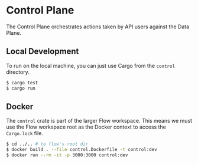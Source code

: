 # Control Plane

The Control Plane orchestrates actions taken by API users against the Data Plane.

## Local Development

To run on the local machine, you can just use Cargo from the `control` directory.

```bash
$ cargo test
$ cargo run
```

## Docker

The `control` crate is part of the larger Flow workspace. This means we must use the Flow workspace root as the Docker context to access the `Cargo.lock` file.

```bash
$ cd ../.. # to flow's root dir
$ docker build . --file control.Dockerfile -t control:dev
$ docker run --rm -it -p 3000:3000 control:dev
```
